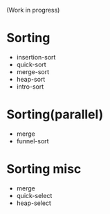 
(Work in progress)

Sorting
=======

- insertion-sort
- quick-sort
- merge-sort
- heap-sort
- intro-sort

Sorting(parallel)
=================

- merge
- funnel-sort

Sorting misc
=============

- merge
- quick-select
- heap-select
